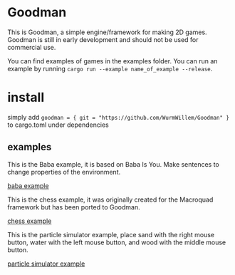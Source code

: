 # Goodman

This is Goodman, a simple engine/framework for making 2D games. Goodman is still in early development and should not be used for commercial use. 

You can find examples of games in the examples folder. You can run an example by running `cargo run --example name_of_example --release`.

# install
simply add `goodman = { git = "https://github.com/WurmWillem/Goodman" }` to cargo.toml under dependencies


## examples
This is the Baba example, it is based on Baba Is You. Make sentences to change properties of the environment.

[baba example](https://github.com/WurmWillem/Goodman/assets/84849889/4bfc296a-6ec7-4d81-97ba-34e03a9616f3)

This is the chess example, it was originally created for the Macroquad framework but has been ported to Goodman.

[chess example](https://github.com/WurmWillem/Goodman/assets/84849889/5a2fe5d8-99e8-49c5-8045-5667bcb2874f)


This is the particle simulator example, place sand with the right mouse button, water with the left mouse button, and wood with the middle mouse button.

[particle simulator example](https://github.com/WurmWillem/Goodman/assets/84849889/4d6125ed-a91d-4be3-91a8-2d42f4142fc7)

